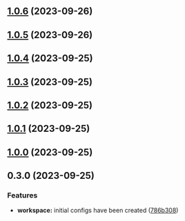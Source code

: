 ## [1.0.6](https://github.com/Yurchishin/anylint/compare/prettier-config-v1.0.5...prettier-config-v1.0.6) (2023-09-26)

## [1.0.5](https://github.com/Yurchishin/anylint/compare/prettier-config-v1.0.4...prettier-config-v1.0.5) (2023-09-26)

## [1.0.4](https://github.com/Yurchishin/anylint/compare/prettier-config-v1.0.3...prettier-config-v1.0.4) (2023-09-25)

## [1.0.3](https://github.com/Yurchishin/anylint/compare/prettier-config-v1.0.2...prettier-config-v1.0.3) (2023-09-25)

## [1.0.2](https://github.com/Yurchishin/anylint/compare/prettier-config-v1.0.1...prettier-config-v1.0.2) (2023-09-25)

## [1.0.1](https://github.com/Yurchishin/anylint/compare/prettier-config-v1.0.0...prettier-config-v1.0.1) (2023-09-25)

## [1.0.0](https://github.com/Yurchishin/anylint/compare/prettier-config-v0.3.1...prettier-config-v1.0.0) (2023-09-25)

## 0.3.0 (2023-09-25)

### Features

- **workspace:** initial configs have been created ([786b308](https://github.com/Yurchishin/anylint/commit/4cb568a744e417a749644a8df5be243db2a9861f))
